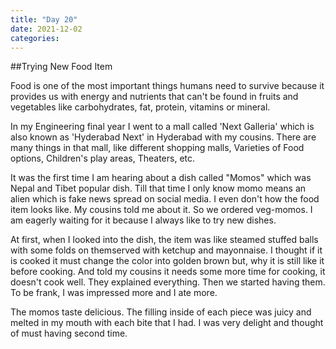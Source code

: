 ```yaml
---
title: "Day 20"
date: 2021-12-02
categories:
---
```


##Trying New Food Item


Food is one of the most important things humans need to survive because it provides us with energy and nutrients that can't be found in fruits and vegetables like carbohydrates, fat, protein, vitamins or mineral.

In my Engineering final year I went to a mall called 'Next Galleria' which is also known as 'Hyderabad Next' in Hyderabad with my cousins. There are many things in that mall, like different shopping malls, Varieties of Food options, Children's play areas, Theaters, etc. 
 
It was the first time I am hearing about a dish called "Momos" which was Nepal and Tibet popular dish. Till that time I only know momo means an alien which is fake news spread on social media. I even don't how the food item looks like. My cousins told me about it. So we ordered veg-momos. I am eagerly waiting for it because I always like to try new dishes. 

At first, when I looked into the dish, the item was like steamed stuffed balls with some folds on themserved with ketchup and mayonnaise. I thought if it is cooked it must change the color into golden brown but, why it is still like it before cooking. And told my cousins it needs some more time for cooking, it doesn't cook well. They explained everything. Then we started having them. To be frank, I was impressed more and I ate more.

The momos taste delicious. The filling inside of each piece was juicy and melted in my mouth with each bite that I had. I was very delight and thought of must having second time.
